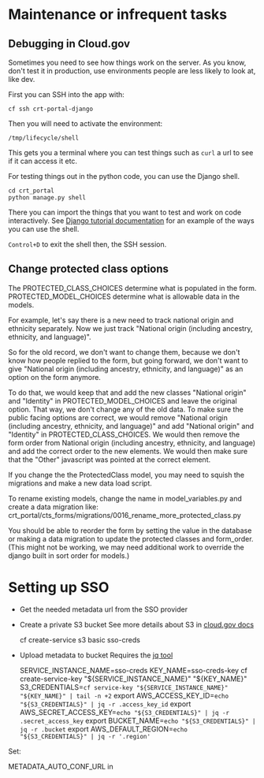 # Maintenance or infrequent tasks

## Debugging in Cloud.gov

Sometimes you need to see how things work on the server. As you know, don't test it in production, use environments people are less likely to look at, like dev.

First you can SSH into the app with:

    cf ssh crt-portal-django

Then you will need to activate the environment:

    /tmp/lifecycle/shell

This gets you a terminal where you can test things such as `curl` a url to see if it can access it etc.

For testing things out in the python code, you can use the Django shell.

    cd crt_portal
    python manage.py shell

There you can import the things that you want to test and work on code interactively. See [Django tutorial documentation](https://docs.djangoproject.com/en/2.2/intro/tutorial02/#playing-with-the-api) for an example of the ways you can use the shell.

`Control+D`  to exit the shell then, the SSH session.

## Change protected class options

The PROTECTED_CLASS_CHOICES determine what is populated in the form. PROTECTED_MODEL_CHOICES determine what is allowable data in the models.

For example, let's say there is a new need to track national origin and ethnicity separately. Now we just track "National origin (including ancestry, ethnicity, and language)".

So for the old record, we don't want to change them, because we don't know how people replied to the form, but going forward, we don't want to give "National origin (including ancestry, ethnicity, and language)" as an option on the form anymore.

To do that, we would keep that and add the new classes "National origin" and "Identity" in PROTECTED_MODEL_CHOICES and leave the original option. That way, we don't change any of the old data. To make sure the public facing options are correct, we would remove "National origin (including ancestry, ethnicity, and language)" and add "National origin" and "Identity" in PROTECTED_CLASS_CHOICES. We would then remove the form order from National origin (including ancestry, ethnicity, and language) and add the correct order to the new elements. We would then make sure that the "Other" javascript was pointed at the correct element.

If you change the the ProtectedClass model, you may need to squish the migrations and make a new data load script.

To rename existing models, change the name in model_variables.py and create a data migration like: crt_portal/cts_forms/migrations/0016_rename_more_protected_class.py

You should be able to reorder the form by setting the value in the database or making a data migration to update the protected classes and form_order. (This might not be working, we may need additional work to override the django built in sort order for models.)


# Setting up SSO

- Get the needed metadata url from the SSO provider

- Create a private S3 bucket
See more details about S3 in [cloud.gov docs](https://cloud.gov/docs/services/s3/)

    cf create-service s3 basic sso-creds

- Upload metadata to bucket
Requires the [jq tool](https://stedolan.github.io/jq/)

    SERVICE_INSTANCE_NAME=sso-creds
    KEY_NAME=sso-creds-key
    cf create-service-key "${SERVICE_INSTANCE_NAME}" "${KEY_NAME}"
    S3_CREDENTIALS=`cf service-key "${SERVICE_INSTANCE_NAME}" "${KEY_NAME}" | tail -n +2`
    export AWS_ACCESS_KEY_ID=`echo "${S3_CREDENTIALS}" | jq -r .access_key_id`
    export AWS_SECRET_ACCESS_KEY=`echo "${S3_CREDENTIALS}" | jq -r .secret_access_key`
    export BUCKET_NAME=`echo "${S3_CREDENTIALS}" | jq -r .bucket`
    export AWS_DEFAULT_REGION=`echo "${S3_CREDENTIALS}" | jq -r '.region'`


Set:

METADATA_AUTO_CONF_URL in


